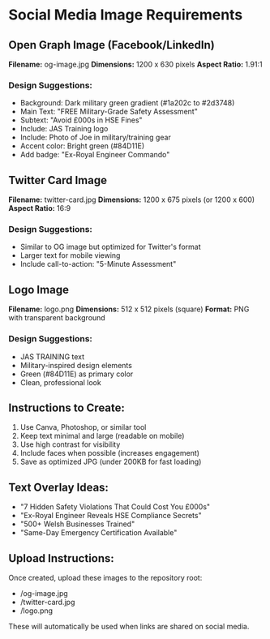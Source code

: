 # Social Media Image Requirements

## Open Graph Image (Facebook/LinkedIn)
**Filename:** og-image.jpg
**Dimensions:** 1200 x 630 pixels
**Aspect Ratio:** 1.91:1

### Design Suggestions:
- Background: Dark military green gradient (#1a202c to #2d3748)
- Main Text: "FREE Military-Grade Safety Assessment"
- Subtext: "Avoid £000s in HSE Fines"
- Include: JAS Training logo
- Include: Photo of Joe in military/training gear
- Accent color: Bright green (#84D11E)
- Add badge: "Ex-Royal Engineer Commando"

## Twitter Card Image
**Filename:** twitter-card.jpg
**Dimensions:** 1200 x 675 pixels (or 1200 x 600)
**Aspect Ratio:** 16:9

### Design Suggestions:
- Similar to OG image but optimized for Twitter's format
- Larger text for mobile viewing
- Include call-to-action: "5-Minute Assessment"

## Logo Image
**Filename:** logo.png
**Dimensions:** 512 x 512 pixels (square)
**Format:** PNG with transparent background

### Design Suggestions:
- JAS TRAINING text
- Military-inspired design elements
- Green (#84D11E) as primary color
- Clean, professional look

## Instructions to Create:
1. Use Canva, Photoshop, or similar tool
2. Keep text minimal and large (readable on mobile)
3. Use high contrast for visibility
4. Include faces when possible (increases engagement)
5. Save as optimized JPG (under 200KB for fast loading)

## Text Overlay Ideas:
- "7 Hidden Safety Violations That Could Cost You £000s"
- "Ex-Royal Engineer Reveals HSE Compliance Secrets"
- "500+ Welsh Businesses Trained"
- "Same-Day Emergency Certification Available"

## Upload Instructions:
Once created, upload these images to the repository root:
- /og-image.jpg
- /twitter-card.jpg
- /logo.png

These will automatically be used when links are shared on social media.